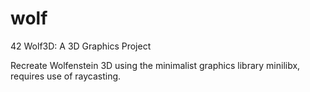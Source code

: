 # wolf
42 Wolf3D: A 3D Graphics Project

Recreate Wolfenstein 3D using the minimalist graphics library minilibx, requires use of raycasting.
